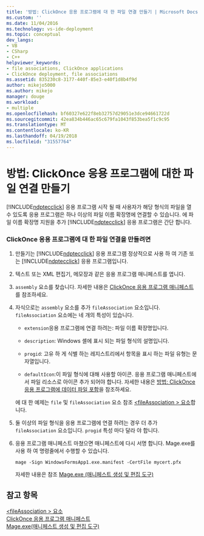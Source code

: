 ```yaml
---
title: '방법: ClickOnce 응용 프로그램에 대 한 파일 연결 만들기 | Microsoft Docs'
ms.custom: ''
ms.date: 11/04/2016
ms.technology: vs-ide-deployment
ms.topic: conceptual
dev_langs:
- VB
- CSharp
- C++
helpviewer_keywords:
- file associations, ClickOnce applications
- ClickOnce deployment, file associations
ms.assetid: 835230c8-3177-440f-85e3-e40f1d8b4f9d
author: mikejo5000
ms.author: mikejo
manager: douge
ms.workload:
- multiple
ms.openlocfilehash: bf60327e622f8eb32757d29051e3dce94661722d
ms.sourcegitcommit: 42ea834b446ac65c679fa1043f853bea5f1c9c95
ms.translationtype: MT
ms.contentlocale: ko-KR
ms.lasthandoff: 04/19/2018
ms.locfileid: "31557764"
---
```

# <a name="how-to-create-file-associations-for-a-clickonce-application"></a>방법: ClickOnce 응용 프로그램에 대한 파일 연결 만들기
[!INCLUDE[ndptecclick](../deployment/includes/ndptecclick_md.md)] 응용 프로그램 시작 될 때 사용자가 해당 형식의 파일을 열 수 있도록 응용 프로그램은 하나 이상의 파일 이름 확장명에 연결할 수 있습니다. 에 파일 이름 확장명 지원을 추가 [!INCLUDE[ndptecclick](../deployment/includes/ndptecclick_md.md)] 응용 프로그램은 간단 합니다.  
  
### <a name="to-create-file-associations-for-a-clickonce-application"></a>ClickOnce 응용 프로그램에 대 한 파일 연결을 만들려면  
  
1.  만들기는 [!INCLUDE[ndptecclick](../deployment/includes/ndptecclick_md.md)] 응용 프로그램 정상적으로 사용 하 여 기존 또는 [!INCLUDE[ndptecclick](../deployment/includes/ndptecclick_md.md)] 응용 프로그램입니다.  
  
2.  텍스트 또는 XML 편집기, 메모장과 같은 응용 프로그램 매니페스트를 엽니다.  
  
3.  `assembly` 요소를 찾습니다. 자세한 내용은 [ClickOnce 응용 프로그램 매니페스트](../deployment/clickonce-application-manifest.md)를 참조하세요.  
  
4.  자식으로는 `assembly` 요소를 추가 `fileAssociation` 요소입니다. `fileAssociation` 요소에는 네 개의 특성이 있습니다.  
  
    -   `extension`응용 프로그램에 연결 하려는: 파일 이름 확장명입니다.  
  
    -   `description`: Windows 셸에 표시 되는 파일 형식의 설명입니다.  
  
    -   `progid`: 고유 하 게 식별 하는 레지스트리에서 항목을 표시 하는 파일 유형는 문자열입니다.  
  
    -   `defaultIcon`:이 파일 형식에 대해 사용할 아이콘. 응용 프로그램 매니페스트에서 파일 리소스로 아이콘 추가 되어야 합니다. 자세한 내용은 [방법: ClickOnce 응용 프로그램에 데이터 파일 포함](../deployment/how-to-include-a-data-file-in-a-clickonce-application.md)을 참조하세요.  
  
     에 대 한 예제는 `file` 및 `fileAssociation` 요소 참조 [ \<fileAssociation > 요소](../deployment/fileassociation-element-clickonce-application.md)합니다.  
  
5.  둘 이상의 파일 형식을 응용 프로그램에 연결 하려는 경우 더 추가 `fileAssociation` 요소입니다. `progid` 특성 마다 달라 야 합니다.  
  
6.  응용 프로그램 매니페스트 마쳤으면 매니페스트에 다시 서명 합니다. Mage.exe를 사용 하 여 명령줄에서 수행할 수 있습니다.  
  
     `mage -Sign WindowsFormsApp1.exe.manifest -CertFile mycert.pfx`  
  
     자세한 내용은 참조 [Mage.exe (매니페스트 생성 및 편집 도구)](/dotnet/framework/tools/mage-exe-manifest-generation-and-editing-tool)  
  
## <a name="see-also"></a>참고 항목  
 [\<fileAssociation > 요소](../deployment/fileassociation-element-clickonce-application.md)   
 [ClickOnce 응용 프로그램 매니페스트](../deployment/clickonce-application-manifest.md)   
 [Mage.exe(매니페스트 생성 및 편집 도구)](/dotnet/framework/tools/mage-exe-manifest-generation-and-editing-tool)